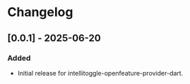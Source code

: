 # Changelog

## [0.0.1] - 2025-06-20

### Added
- Initial release for intellitoggle-openfeature-provider-dart.



